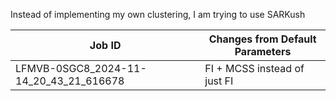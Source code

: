 Instead of implementing my own clustering, I am trying to use SARKush

| Job ID | Changes from Default Parameters |
| - | - |
| LFMVB-0SGC8_2024-11-14_20_43_21_616678 | FI + MCSS instead of just FI |

